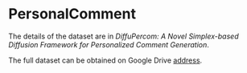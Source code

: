 # PersonalComment
The details of the dataset are in *DiffuPercom: A Novel Simplex-based Diffusion Framework for Personalized Comment Generation*.

The full dataset can be obtained on Google Drive [address](https://drive.google.com/drive/folders/1wmjgPAPbkmoc7FB4GDi9_oAwxMPDQMg4?usp=drive_link).
